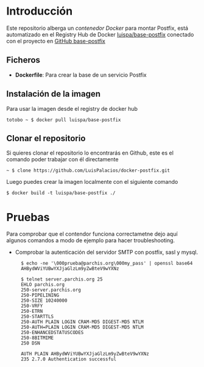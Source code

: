 # Introducción

Este repositorio alberga un *contenedor Docker* para montar Postfix, está automatizado en el Registry Hub de Docker [luispa/base-postfix](https://registry.hub.docker.com/u/luispa/base-postfix/) conectado con el proyecto en [GitHub base-postfix](https://github.com/LuisPalacios/base-postfix)


## Ficheros

* **Dockerfile**: Para crear la base de un servicio Postfix

## Instalación de la imagen

Para usar la imagen desde el registry de docker hub

    totobo ~ $ docker pull luispa/base-postfix


## Clonar el repositorio

Si quieres clonar el repositorio lo encontrarás en Github, este es el comando poder trabajar con él directamente

    ~ $ clone https://github.com/LuisPalacios/docker-postfix.git

Luego puedes crear la imagen localmente con el siguiente comando

    $ docker build -t luispa/base-postfix ./


# Pruebas

Para comprobar que el contendor funciona correctametne dejo aquí algunos comandos a modo de ejemplo para hacer troubleshooting.

- Comprobar la autenticación del servidor SMTP con postfix, sasl y mysql.

	    $ echo -ne '\000prueba@parchis.org\000my_pass' | openssl base64
   	 	AHBydWViYUBwYXJjaGlzLm9yZwBteV9wYXNz
    	
    	$ telnet server.parchis.org 25
	    EHLO parchis.org
    	250-server.parchis.org
    	250-PIPELINING
    	250-SIZE 10240000
    	250-VRFY
    	250-ETRN
    	250-STARTTLS
    	250-AUTH PLAIN LOGIN CRAM-MD5 DIGEST-MD5 NTLM
    	250-AUTH=PLAIN LOGIN CRAM-MD5 DIGEST-MD5 NTLM
    	250-ENHANCEDSTATUSCODES
    	250-8BITMIME
    	250 DSN
		
    	AUTH PLAIN AHBydWViYUBwYXJjaGlzLm9yZwBteV9wYXNz
    	235 2.7.0 Authentication successful

